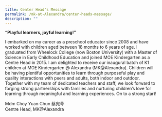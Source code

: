```yaml
---
title: Center Head's Message
permalink: /mk-at-Alexandra/center-heads-message/
description: ""
---
```


**“Playful learners, joyful learning!”**

I embarked on my career as a preschool educator since 2008 and have worked with children aged between 18 months to 6 years of age. I graduated from Wheelock College (now Boston University) with a Master of Science in Early Childhood Education and joined MOE Kindergarten as a Centre Head in 2015. I am delighted to receive our inaugural batch of K1 children at MOE Kindergarten @ Alexandra (MK@Alexandra). Children will be having plentiful opportunities to learn through purposeful play and quality interactions with peers and adults, both indoor and outdoor. Together with my team of dedicated teachers and staff, we look forward to forging strong partnerships with families and nurturing children’s love for learning through meaningful and learning experiences. On to a strong start!


Mdm Choy Yuan Chun 蔡宛芩
<br>Centre Head, MK@Alexandra
